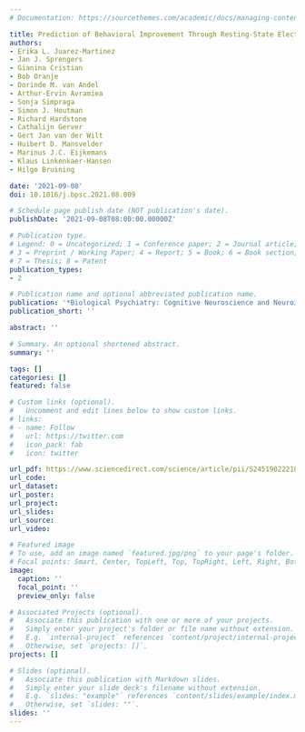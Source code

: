```yaml
---
# Documentation: https://sourcethemes.com/academic/docs/managing-content/

title: Prediction of Behavioral Improvement Through Resting-State Electroencephalography and Clinical Severity in a Randomized Controlled Trial Testing Bumetanide in Autism Spectrum Disorder
authors:
- Erika L. Juarez-Martinez
- Jan J. Sprengers
- Gianina Cristian
- Bob Oranje
- Dorinde M. van Andel
- Arthur-Ervin Avramiea
- Sonja Simpraga
- Simon J. Houtman
- Richard Hardstone
- Cathalijn Gerver
- Gert Jan van der Wilt
- Huibert D. Mansvelder
- Marinus J.C. Eijkemans
- Klaus Linkenkaer-Hansen
- Hilgo Bruining

date: '2021-09-08'
doi: 10.1016/j.bpsc.2021.08.009

# Schedule page publish date (NOT publication's date).
publishDate: '2021-09-08T08:00:00.00000Z'

# Publication type.
# Legend: 0 = Uncategorized; 1 = Conference paper; 2 = Journal article;
# 3 = Preprint / Working Paper; 4 = Report; 5 = Book; 6 = Book section;
# 7 = Thesis; 8 = Patent
publication_types:
- 2

# Publication name and optional abbreviated publication name.
publication: '*Biological Psychiatry: Cognitive Neuroscience and Neuroimaging*'
publication_short: ''

abstract: ''

# Summary. An optional shortened abstract.
summary: ''

tags: []
categories: []
featured: false

# Custom links (optional).
#   Uncomment and edit lines below to show custom links.
# links:
# - name: Follow
#   url: https://twitter.com
#   icon_pack: fab
#   icon: twitter

url_pdf: https://www.sciencedirect.com/science/article/pii/S2451902221002512
url_code:
url_dataset:
url_poster:
url_project:
url_slides:
url_source:
url_video:

# Featured image
# To use, add an image named `featured.jpg/png` to your page's folder. 
# Focal points: Smart, Center, TopLeft, Top, TopRight, Left, Right, BottomLeft, Bottom, BottomRight.
image:
  caption: ''
  focal_point: ''
  preview_only: false

# Associated Projects (optional).
#   Associate this publication with one or more of your projects.
#   Simply enter your project's folder or file name without extension.
#   E.g. `internal-project` references `content/project/internal-project/index.md`.
#   Otherwise, set `projects: []`.
projects: []

# Slides (optional).
#   Associate this publication with Markdown slides.
#   Simply enter your slide deck's filename without extension.
#   E.g. `slides: "example"` references `content/slides/example/index.md`.
#   Otherwise, set `slides: ""`.
slides: ''
---
```

